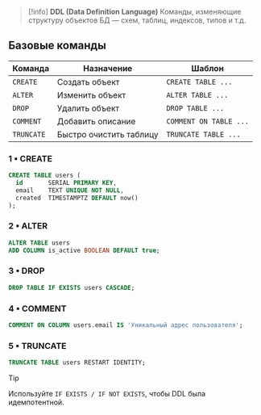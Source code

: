 > [!info] **DDL (Data Definition Language)**
> Команды, изменяющие структуру объектов БД — схем, таблиц, индексов, типов и т.д.

## Базовые команды

| Команда | Назначение | Шаблон |
|---------|------------|--------|
| `CREATE`  | Создать объект | `CREATE TABLE ...` |
| `ALTER`   | Изменить объект | `ALTER TABLE ...` |
| `DROP`    | Удалить объект | `DROP TABLE ...` |
| `COMMENT` | Добавить описание | `COMMENT ON TABLE ...` |
| `TRUNCATE`| Быстро очистить таблицу | `TRUNCATE TABLE ...` |

### 1 ▪ CREATE

```sql
CREATE TABLE users (
  id       SERIAL PRIMARY KEY,
  email    TEXT UNIQUE NOT NULL,
  created  TIMESTAMPTZ DEFAULT now()
);
````

### 2 ▪ ALTER

```sql
ALTER TABLE users
ADD COLUMN is_active BOOLEAN DEFAULT true;
```

### 3 ▪ DROP

```sql
DROP TABLE IF EXISTS users CASCADE;
```

### 4 ▪ COMMENT

```sql
COMMENT ON COLUMN users.email IS 'Уникальный адрес пользователя';
```

### 5 ▪ TRUNCATE

```sql
TRUNCATE TABLE users RESTART IDENTITY;
```

> [!tip]  
> Используйте `IF EXISTS / IF NOT EXISTS`, чтобы DDL была идемпотентной.